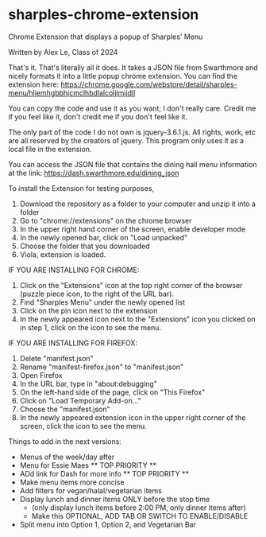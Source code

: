 # sharples-chrome-extension
Chrome Extension that displays a popup of Sharples' Menu

Written by Alex Le, Class of 2024

That's it. That's literally all it does. 
It takes a JSON file from Swarthmore and nicely formats it
into a little popup chrome extension. You can find the 
extension here:
https://chrome.google.com/webstore/detail/sharples-menu/hljemhgbbhjcmclhbdlalcoljlmjidll

You can copy the code and use it as you want; I don't really
care. Credit me if you feel like it, don't credit me if you
don't feel like it.

The only part of the code I do not own is jquery-3.6.1.js.
All rights, work, etc are all reserved by the creators of
jquery. This program only uses it as a local file in the
extension.

You can access the JSON file that contains the dining hall
menu information at the link:
https://dash.swarthmore.edu/dining_json

To install the Extension for testing purposes,
1) Download the repository as a folder to your computer and
unzip it into a folder
2) Go to "chrome://extensions" on the chrome browser
3) In the upper right hand corner of the screen, enable
developer mode
4) In the newly opened bar, click on "Load unpacked"
5) Choose the folder that you downloaded 
6) Viola, extension is loaded.

IF YOU ARE INSTALLING FOR CHROME:
1) Click on the "Extensions" icon at the top right corner of 
the browser (puzzle piece icon, to the right of the URL bar).
2) Find "Sharples Menu" under the newly opened list
3) Click on the pin icon next to the extension
4) In the newly appeared icon next to the "Extensions" icon 
you clicked on in step 1, click on the icon to see the menu.

IF YOU ARE INSTALLING FOR FIREFOX:
1) Delete "manifest.json"
2) Rename "manifest-firefox.json" to "manifest.json"
3) Open Firefox
4) In the URL bar, type in "about:debugging"
5) On the left-hand side of the page, click on "This Firefox"
6) Click on "Load Temporary Add-on..."
7) Choose the "manifest.json"
8) In the newly appeared extension icon in the upper right
corner of the screen, click the icon to see the menu.


Things to add in the next versions:
 - Menus of the week/day after
 - Menu for Essie Maes ** TOP PRIORITY **
 - ADd link for Dash for more info ** TOP PRIORITY **
 - Make menu items more concise
 - Add filters for vegan/halal/vegetarian items
 - Display lunch and dinner items ONLY before the stop time 
    - (only display lunch items before 2:00 PM, only dinner items after)
    - Make this OPTIONAL, ADD TAB OR SWITCH TO ENABLE/DISABLE
 - Split menu into Option 1, Option 2, and Vegetarian Bar

